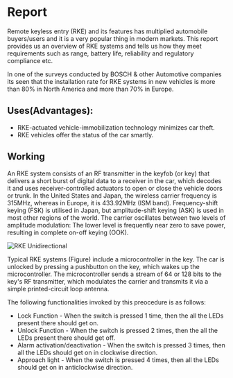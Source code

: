 # Report
Remote keyless entry (RKE) and its features has multiplied automobile buyers/users and it is a very popular thing in modern markets. This report provides us an overview of RKE systems and tells us how they meet requirements such as range, battery life, reliability and regulatory compliance etc.

In one of the surveys conducted by BOSCH & other Automotive companies its seen that the installation rate for RKE systems in new vehicles is more than 80% in North America and more than 70% in Europe.
## Uses(Advantages):
* RKE-actuated vehicle-immobilization technology minimizes car theft.
* RKE vehicles offer the status of the car smartly.

## Working

An RKE system consists of an RF transmitter in the keyfob (or key) that delivers a short burst of digital data to a receiver in the car, which decodes it and uses receiver-controlled actuators to open or close the vehicle doors or trunk. In the United States and Japan, the wireless carrier frequency is 315MHz, whereas in Europe, it is 433.92MHz (ISM band). Frequency-shift keying (FSK) is utilised in Japan, but amplitude-shift keying (ASK) is used in most other regions of the world. The carrier oscillates between two levels of amplitude modulation: The lower level is frequently near zero to save power, resulting in complete on-off keying (OOK).

![RKE Unidirectional](https://user-images.githubusercontent.com/98825618/157851942-1a2002d0-47d7-4d1d-911c-0b83fc0e25d5.PNG)

Typical RKE systems (Figure) include a microcontroller in the key. The car is unlocked by pressing a pushbutton on the key, which wakes up the microcontroller. The microcontroller sends a stream of 64 or 128 bits to the key's RF transmitter, which modulates the carrier and transmits it via a simple printed-circuit loop antenna.

The following functionalities invoked by this preocedure is as follows:
* Lock Function - When the switch is pressed 1 time, then the all the LEDs present there should get on.
* Unlock Function - When the switch is pressed 2 times, then the all the LEDs present there should get off.
* Alarm activation/deactivation - When the switch is pressed 3 times, then all the LEDs should get on in clockwise direction.
* Approach light - When the switch is pressed 4 times, then all the LEDs should get on in anticlockwise direction.

